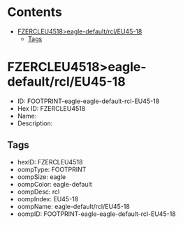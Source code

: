 



Contents
========

* [FZERCLEU4518>eagle-default/rcl/EU45-18](#fzercleu4518eagle-defaultrcleu45-18)
	* [Tags](#tags)

# FZERCLEU4518>eagle-default/rcl/EU45-18

- ID: FOOTPRINT-eagle-eagle-default-rcl-EU45-18
- Hex ID: FZERCLEU4518
- Name: 
- Description: 

## Tags

- hexID: FZERCLEU4518
- oompType: FOOTPRINT
- oompSize: eagle
- oompColor: eagle-default
- oompDesc: rcl
- oompIndex: EU45-18
- oompName: eagle-default/rcl/EU45-18
- oompID: FOOTPRINT-eagle-eagle-default-rcl-EU45-18
